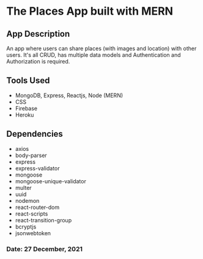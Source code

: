 # The Places App built with MERN

## App Description
An app where users can share places (with images and location) with other users. It's all CRUD, has multiple data models and Authentication and Authorization is required.

## Tools Used
- MongoDB, Express, Reactjs, Node (MERN)
- CSS
- Firebase
- Heroku

## Dependencies
- axios
- body-parser
- express
- express-validator
- mongoose
- mongoose-unique-validator
- multer
- uuid
- nodemon
- react-router-dom
- react-scripts
- react-transition-group
- bcryptjs
- jsonwebtoken

### Date: 27 December, 2021